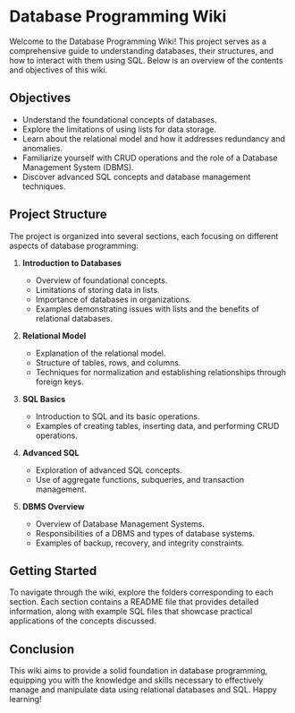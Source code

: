 # Database Programming Wiki

Welcome to the Database Programming Wiki! This project serves as a comprehensive guide to understanding databases, their structures, and how to interact with them using SQL. Below is an overview of the contents and objectives of this wiki.

## Objectives
- Understand the foundational concepts of databases.
- Explore the limitations of using lists for data storage.
- Learn about the relational model and how it addresses redundancy and anomalies.
- Familiarize yourself with CRUD operations and the role of a Database Management System (DBMS).
- Discover advanced SQL concepts and database management techniques.

## Project Structure
The project is organized into several sections, each focusing on different aspects of database programming:

1. **Introduction to Databases**
   - Overview of foundational concepts.
   - Limitations of storing data in lists.
   - Importance of databases in organizations.
   - Examples demonstrating issues with lists and the benefits of relational databases.

2. **Relational Model**
   - Explanation of the relational model.
   - Structure of tables, rows, and columns.
   - Techniques for normalization and establishing relationships through foreign keys.

3. **SQL Basics**
   - Introduction to SQL and its basic operations.
   - Examples of creating tables, inserting data, and performing CRUD operations.

4. **Advanced SQL**
   - Exploration of advanced SQL concepts.
   - Use of aggregate functions, subqueries, and transaction management.

5. **DBMS Overview**
   - Overview of Database Management Systems.
   - Responsibilities of a DBMS and types of database systems.
   - Examples of backup, recovery, and integrity constraints.

## Getting Started
To navigate through the wiki, explore the folders corresponding to each section. Each section contains a README file that provides detailed information, along with example SQL files that showcase practical applications of the concepts discussed.

## Conclusion
This wiki aims to provide a solid foundation in database programming, equipping you with the knowledge and skills necessary to effectively manage and manipulate data using relational databases and SQL. Happy learning!